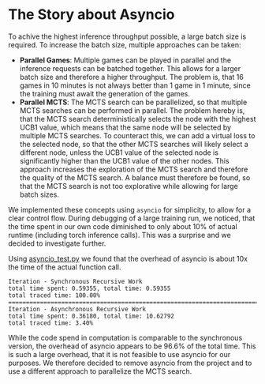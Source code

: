 # The Story about Asyncio

To achive the highest inference throughput possible, a large batch size is required. To increase the batch size, multiple approaches can be taken:

- **Parallel Games**: Multiple games can be played in parallel and the inference requests can be batched together. This allows for a larger batch size and therefore a higher throughput. The problem is, that 16 games in 10 minutes is not always better than 1 game in 1 minute, since the training must await the generation of the games.
- **Parallel MCTS**: The MCTS search can be parallelized, so that multiple MCTS searches can be performed in parallel. The problem hereby is, that the MCTS search deterministically selects the node with the highest UCB1 value, which means that the same node will be selected by multiple MCTS searches. To counteract this, we can add a virtual loss to the selected node, so that the other MCTS searches will likely select a different node, unless the UCB1 value of the selected node is significantly higher than the UCB1 value of the other nodes. This approach increases the exploration of the MCTS search and therefore the quality of the MCTS search. A balance must therefore be found, so that the MCTS search is not too explorative while allowing for large batch sizes.

We implemented these concepts using `asyncio` for simplicity, to allow for a clear control flow. During debugging of a large training run, we noticed, that the time spent in our own code diminished to only about 10% of actual runtime (including torch inference calls). This was a surprise and we decided to investigate further.

Using [asyncio_test.py](asyncio_test.py) we found that the overhead of asyncio is about 10x the time of the actual function call.

```text
Iteration - Synchronous Recursive Work
total time spent: 0.59355, total time: 0.59355
total traced time: 100.00%
================================================================================
Iteration - Asynchronous Recursive Work
total time spent: 0.36180, total time: 10.62792
total traced time: 3.40%
```

While the code spend in computation is comparable to the synchronous version, the overhead of asyncio appears to be 96.6% of the total time. This is such a large overhead, that it is not feasible to use asyncio for our purposes. We therefore decided to remove asyncio from the project and to use a different approach to parallelize the MCTS search.
